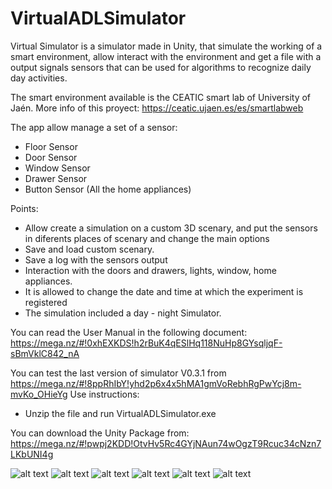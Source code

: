 # VirtualADLSimulator
Virtual Simulator is a simulator made in Unity, that simulate the working of a smart environment, allow interact with the environment and get a file with a output signals sensors that can be used for algorithms to recognize daily day activities.

The smart environment available is the CEATIC smart lab of University of Jaén. More info of this proyect: https://ceatic.ujaen.es/es/smartlabweb

The app allow manage a set of a sensor:

* Floor Sensor
* Door Sensor
* Window Sensor
* Drawer Sensor
* Button Sensor (All the home appliances)

Points:

- Allow create a simulation on a custom 3D scenary, and put the sensors in diferents places of scenary and change the main options
- Save and load custom scenary.
- Save a log with the sensors output
- Interaction with the doors and drawers, lights, window, home appliances.
- It is allowed to change the date and time at which the experiment is registered
- The simulation included a day - night Simulator.

You can read the User Manual in the following document:
https://mega.nz/#!0xhEXKDS!h2rBuK4qESlHq118NuHp8GYsqljqF-sBmVklC842_nA

You can test the last version of simulator V0.3.1 from https://mega.nz/#!8ppRhIbY!yhd2p6x4x5hMA1gmVoRebhRgPwYcj8m-mvKo_OHieYg
Use instructions:

* Unzip the file and run VirtualADLSimulator.exe

You can download the Unity Package from: https://mega.nz/#!pwpj2KDD!OtvHv5Rc4GYjNAun74wOgzT9Rcuc34cNzn7LKbUNI4g


![alt text](https://raw.githubusercontent.com/tonixiclana/VirtualADLSimulator/master/1.png) 
![alt text](https://raw.githubusercontent.com/tonixiclana/VirtualADLSimulator/master/2.png) 
![alt text](https://raw.githubusercontent.com/tonixiclana/VirtualADLSimulator/master/3.png) 
![alt text](https://raw.githubusercontent.com/tonixiclana/VirtualADLSimulator/master/4.png) 
![alt text](https://raw.githubusercontent.com/tonixiclana/VirtualADLSimulator/master/5.png) 
![alt text](https://raw.githubusercontent.com/tonixiclana/VirtualADLSimulator/master/6.png) 
